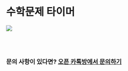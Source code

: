 # 수학문제 타이머
<img src="https://github.com/haechan29/Problem-Timer/assets/63138511/db122a4f-6f70-411c-bbec-4887aee3d237" >

</br></br>

### 문의 사항이 있다면? [오픈 카톡방에서 문의하기](https://open.kakao.com/o/gAjmZA8f)
